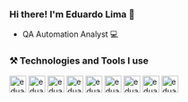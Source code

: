 ### Hi there! I'm Eduardo Lima 👋 
- QA Automation Analyst 💻

<!-- <div>
 <img height="150em" src="https://github-readme-stats.vercel.app/api?username=eeduardolima&show_icons=true&theme=radical&count_private=true&show_icons=true"/>
 <img height="150em" src="https://github-readme-stats.vercel.app/api/top-langs/?username=eeduardolima&layout=compact&theme=radical&count_private=true&show_icons=true"/>
</div> -->

### ⚒️ Technologies and Tools I use

<div>
  <img align="center" alt="eduardo-html" height="30" widht="40" src="https://cdn.jsdelivr.net/gh/devicons/devicon/icons/java/java-original-wordmark.svg"/>
  <img align="center" alt="eduardo-html" height="30" widht="40" src="https://cdn.jsdelivr.net/gh/devicons/devicon/icons/javascript/javascript-original.svg"/>
  <img align="center" alt="eduardo-html" height="30" widht="40" src="https://cdn.jsdelivr.net/gh/devicons/devicon/icons/selenium/selenium-original.svg"/>
  <img align="center" alt="eduardo-html" height="30" widht="40" src="https://miro.medium.com/v2/resize:fit:400/1*dbeTcEaIPgyZZ6aaC519RQ.png"/>
  <img align="center" alt="eduardo-html" height="30" widht="40" src="https://static-00.iconduck.com/assets.00/appium-icon-255x256-9rw9ghl0.png"/>
  <img align="center" alt="eduardo-html" height="30" widht="40" src="https://cdn.jsdelivr.net/gh/devicons/devicon/icons/cucumber/cucumber-plain.svg"/>
  <img align="center" alt="eduardo-html" height="30" widht="40" src="https://yt3.googleusercontent.com/iD0oePTGV8tZwEEP_WEG2rvyNiQAVfmjhawFMCj17ARjjmw-J70k9NDjSE5QTzD9Vk3ayBU=s900-c-k-c0x00ffffff-no-rj"/>
  <img align="center" alt="eduardo-html" height="30" widht="40" src="https://cdn.jsdelivr.net/gh/devicons/devicon/icons/git/git-original.svg"/>
  <img align="center" alt="eduardo-html" height="30" widht="40" src="https://cdn.jsdelivr.net/gh/devicons/devicon/icons/jenkins/jenkins-original.svg"/>
</div>
